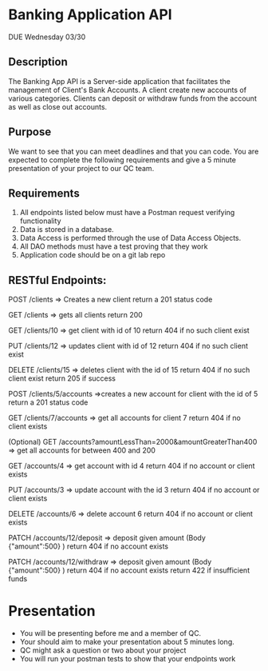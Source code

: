 # Banking Application API
DUE Wednesday 03/30

## Description

   The Banking App API is a Server-side application that facilitates the management of Client's Bank Accounts. A client create new accounts of various categories. Clients can deposit or withdraw funds from the account as well as close out accounts.
	
## Purpose

   We want to see that you can meet deadlines and that you can code. You are expected to complete the following requirements and give a 5 minute presentation of your project to our QC team.

## Requirements
1. All endpoints listed below must have a Postman request verifying functionality
2. Data is stored in a database.
3. Data Access is performed through the use of Data Access Objects.
4. All DAO methods must have a  test proving that they work
5. Application code should be on a git lab repo 

## RESTful Endpoints:

POST /clients => Creates a new client
	return a 201 status code

GET /clients => gets all clients
	return 200

GET /clients/10 => get client with id of 10
	return 404 if no such client exist

PUT /clients/12 => updates client with id of 12	
	return 404 if no such client exist

DELETE /clients/15 => deletes client with the id of 15
	return 404 if no such client exist
	return 205 if success

POST /clients/5/accounts =>creates a new account for client with the id of 5
	return a 201 status code

GET /clients/7/accounts => get all accounts for client 7
	return 404 if no client exists

(Optional)
GET /accounts?amountLessThan=2000&amountGreaterThan400 => get all accounts for between 400 and 200

GET /accounts/4 => get account with id 4 
	return 404 if no account or client exists

PUT /accounts/3 => update account with the id 3
	return 404 if no account or client exists

DELETE /accounts/6 => delete account 6 
	return 404 if no account or client exists


PATCH /accounts/12/deposit => deposit given amount (Body {"amount":500} )
	return 404 if no account exists

PATCH /accounts/12/withdraw => deposit given amount (Body {"amount":500} )
	return 404 if no account exists
	return 422 if insufficient funds

# Presentation
- You will be presenting before me and a member of QC.
- Your should aim to make your presentation about 5 minutes long.
- QC might ask a question or two about your project
- You will run your postman tests to show that your endpoints work
